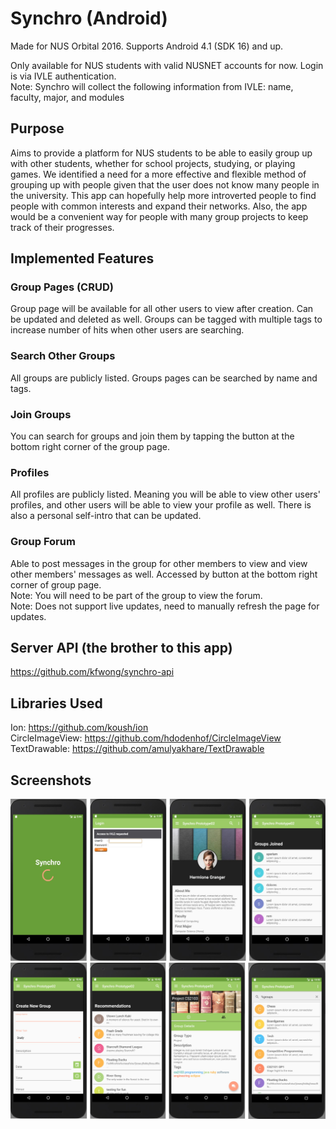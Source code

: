# Synchro (Android)
Made for NUS Orbital 2016. Supports Android 4.1 (SDK 16) and up.

Only available for NUS students with valid NUSNET accounts for now. Login is via IVLE authentication. <br>
Note: Synchro will collect the following information from IVLE: name, faculty, major, and modules

## Purpose
Aims to provide a platform for NUS students to be able to easily group up with other students, whether for school projects, studying, or playing games. We identified a need for a more effective and flexible method of grouping up with people given that the user does not know many people in the university. This app can hopefully help more introverted people to find people with common interests and expand their networks. Also, the app would be a convenient way for people with many group projects to keep track of their progresses.

## Implemented Features
### Group Pages (CRUD)
Group page will be available for all other users to view after creation. Can be updated and deleted as well.
Groups can be tagged with multiple tags to increase number of hits when other users are searching.  

### Search Other Groups
All groups are publicly listed. Groups pages can be searched by name and tags.

### Join Groups
You can search for groups and join them by tapping the button at the bottom right corner of the group page.

### Profiles
All profiles are publicly listed. Meaning you will be able to view other users' profiles, and other users will be able to view your profile as well. There is also a personal self-intro that can be updated.

### Group Forum
Able to post messages in the group for other members to view and view other members' messages as well. Accessed by button at the bottom right corner of group page. <br>
Note: You will need to be part of the group to view the forum. <br>
Note: Does not support live updates, need to manually refresh the page for updates.

## Server API (the brother to this app)
https://github.com/kfwong/synchro-api

## Libraries Used
Ion: https://github.com/koush/ion  
CircleImageView: https://github.com/hdodenhof/CircleImageView  
TextDrawable: https://github.com/amulyakhare/TextDrawable  

## Screenshots

<img src="docs/screenshots/prototype02_screenshots 01.jpg">
<img src="docs/screenshots/prototype_03 screenshot.jpg">
